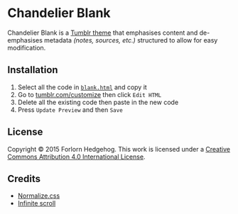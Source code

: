 Chandelier Blank
================

Chandelier Blank is a [Tumblr theme](https://www.tumblr.com/docs/en/custom_themes) that emphasises content and de-emphasises metadata *(notes, sources, etc.)* structured to allow for easy modification.

Installation
------------

1. Select all the code in [`blank.html`](https://raw.githubusercontent.com/forlornhedgehog/chandelier/master/blank.html) and copy it
2. Go to [tumblr.com/customize](https://www.tumblr.com/customize) then click `Edit HTML`
3. Delete all the existing code then paste in the new code
4. Press `Update Preview` and then `Save`

License
-------

Copyright © 2015 Forlorn Hedgehog. This work is licensed under a [Creative Commons Attribution 4.0 International License](http://creativecommons.org/licenses/by/4.0/).

Credits
-------

* [Normalize.css](https://github.com/necolas/normalize.css/)
* [Infinite scroll](http://codysherman.com/tools/infinite-scrolling)
